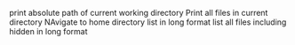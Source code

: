 print absolute path of current working directory
Print all files in current directory
NAvigate to home directory
list in long format
list all files including hidden in long format

